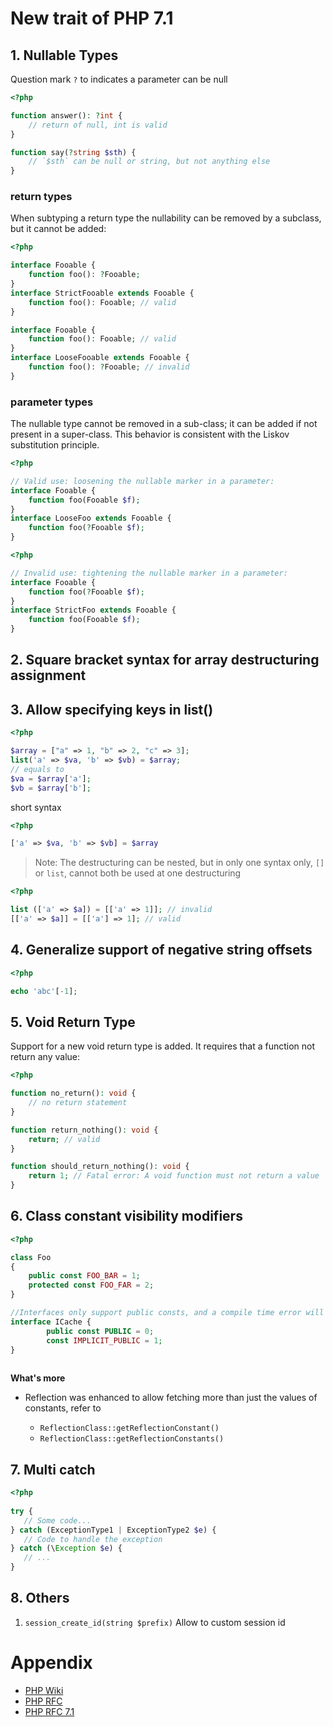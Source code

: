 New trait of PHP 7.1
====================

## 1. Nullable Types

Question mark `?` to indicates a parameter can be null

```php
<?php

function answer(): ?int {
    // return of null, int is valid
}

function say(?string $sth) {
    // `$sth` can be null or string, but not anything else
}

```

### return types

When subtyping a return type the nullability can be removed by a subclass, but it cannot be added:

```php
<?php

interface Fooable {
    function foo(): ?Fooable;
}
interface StrictFooable extends Fooable {
    function foo(): Fooable; // valid
}

interface Fooable {
    function foo(): Fooable; // valid
}
interface LooseFooable extends Fooable {
    function foo(): ?Fooable; // invalid
}
```

### parameter types

The nullable type cannot be removed in a sub-class; it can be added if not present in a super-class. This behavior is consistent with the Liskov substitution principle.

```php
<?php

// Valid use: loosening the nullable marker in a parameter:
interface Fooable {
    function foo(Fooable $f);
}
interface LooseFoo extends Fooable {
    function foo(?Fooable $f);
}

```

```php
<?php

// Invalid use: tightening the nullable marker in a parameter:
interface Fooable {
    function foo(?Fooable $f);
}
interface StrictFoo extends Fooable {
    function foo(Fooable $f);
}


```

## 2. Square bracket syntax for array destructuring assignment

## 3. Allow specifying keys in list()

```php
<?php

$array = ["a" => 1, "b" => 2, "c" => 3];
list('a' => $va, 'b' => $vb) = $array;
// equals to
$va = $array['a'];
$vb = $array['b'];

```

short syntax

```PHP
<?php

['a' => $va, 'b' => $vb] = $array
```

> Note: The destructuring can be nested, but in only one syntax only, `[]` or `list`, cannot both be used at one destructuring

```php
<?php

list (['a' => $a]) = [['a' => 1]]; // invalid
[['a' => $a]] = [['a'] => 1]; // valid
```

## 4. Generalize support of negative string offsets

```php
<?php

echo 'abc'[-1];
```

## 5. Void Return Type

Support for a new void return type is added. It requires that a function not return any value:

```php
<?php

function no_return(): void {
    // no return statement
}

function return_nothing(): void {
    return; // valid
}

function should_return_nothing(): void {
    return 1; // Fatal error: A void function must not return a value
}
```

## 6. Class constant visibility modifiers

```php
<?php

class Foo
{
    public const FOO_BAR = 1;
    protected const FOO_FAR = 2;
}

//Interfaces only support public consts, and a compile time error will be thrown for anything else. Mirroring the behavior of methods.
interface ICache {
        public const PUBLIC = 0;
        const IMPLICIT_PUBLIC = 1;
}
 
```

**What's more** 

- Reflection was enhanced to allow fetching more than just the values of constants, refer to 

    - `ReflectionClass::getReflectionConstant()`
    - `ReflectionClass::getReflectionConstants()`

## 7. Multi catch

```php
<?php
 
try {
   // Some code...
} catch (ExceptionType1 | ExceptionType2 $e) {
   // Code to handle the exception
} catch (\Exception $e) {
   // ...
}
```

## 8. Others

1. `session_create_id(string $prefix)` Allow to custom session id

# Appendix

- [PHP Wiki](https://wiki.php.net)
- [PHP RFC](https://wiki.php.net/rfc)
- [PHP RFC 7.1](https://wiki.php.net/rfc#php_71)
